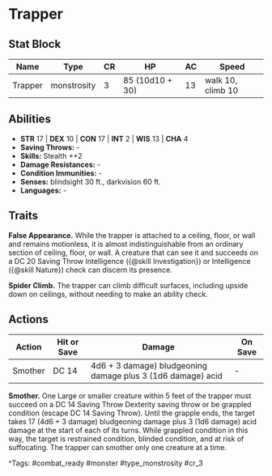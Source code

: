 # Trapper

## Stat Block

| Name | Type | CR | HP | AC | Speed |
|------|------|----|----|----|-------|
| Trapper | monstrosity | 3 | 85 (10d10 + 30) | 13 | walk 10, climb 10 |

## Abilities

- **STR** 17 | **DEX** 10 | **CON** 17 | **INT** 2 | **WIS** 13 | **CHA** 4
- **Saving Throws:** -  
- **Skills:** Stealth ++2  
- **Damage Resistances:** -  
- **Condition Immunities:** -  
- **Senses:** blindsight 30 ft., darkvision 60 ft.  
- **Languages:** -

## Traits

**False Appearance.** While the trapper is attached to a ceiling, floor, or wall and remains motionless, it is almost indistinguishable from an ordinary section of ceiling, floor, or wall. A creature that can see it and succeeds on a DC 20 Saving Throw Intelligence ({@skill Investigation}) or Intelligence ({@skill Nature}) check can discern its presence.

**Spider Climb.** The trapper can climb difficult surfaces, including upside down on ceilings, without needing to make an ability check.


## Actions

| Action | Hit or Save | Damage | On Save |
|--------|--------------|--------|----------|
| Smother | DC 14 | 4d6 + 3 damage) bludgeoning damage plus 3 (1d6 damage) acid | - |

**Smother.** One Large or smaller creature within 5 feet of the trapper must succeed on a DC 14 Saving Throw Dexterity saving throw or be grappled condition (escape DC 14 Saving Throw). Until the grapple ends, the target takes 17 (4d6 + 3 damage) bludgeoning damage plus 3 (1d6 damage) acid damage at the start of each of its turns. While grappled condition in this way, the target is restrained condition, blinded condition, and at risk of suffocating. The trapper can smother only one creature at a time.


^Tags: #combat_ready #monster #type_monstrosity #cr_3